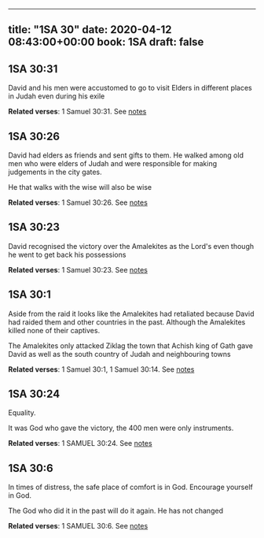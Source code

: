 
---
title: "1SA 30"
date: 2020-04-12 08:43:00+00:00
book: 1SA
draft: false
---

## 1SA 30:31

David and his men were accustomed to go to visit Elders in different places in Judah even during his exile

**Related verses**: 1 Samuel 30:31. See [notes](https://my.bible.com/notes/3405984395990655769)


## 1SA 30:26

David had elders as friends and sent gifts to them. He walked among old men who were elders of Judah and were responsible for making judgements in the city gates.

He that walks with the wise will also be wise

**Related verses**: 1 Samuel 30:26. See [notes](https://my.bible.com/notes/3405983724054766357)


## 1SA 30:23

David recognised the victory over the Amalekites as the Lord's even though he went to get back his possessions

**Related verses**: 1 Samuel 30:23. See [notes](https://my.bible.com/notes/3405982482347844369)


## 1SA 30:1

Aside from the raid it looks like the Amalekites had retaliated because David had raided them and other countries in the past. Although the Amalekites killed none of their captives.

The Amalekites only attacked Ziklag the town that Achish king of Gath gave David as well as the south country of Judah and neighbouring towns

**Related verses**: 1 Samuel 30:1, 1 Samuel 30:14. See [notes](https://my.bible.com/notes/3405979940037583614)


## 1SA 30:24

Equality.

It was God who gave the victory, the 400 men were only instruments.

**Related verses**: 1 SAMUEL 30:24. See [notes](https://my.bible.com/notes/2639158568427446330)


## 1SA 30:6

In times of distress, the safe place of comfort is in God. Encourage yourself in God. 

The God who did it in the past will do it again. He has not changed

**Related verses**: 1 SAMUEL 30:6. See [notes](https://my.bible.com/notes/2638379592297734299)

